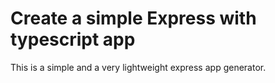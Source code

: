 # Create a simple Express with typescript app

This is a simple and a very lightweight express app generator.